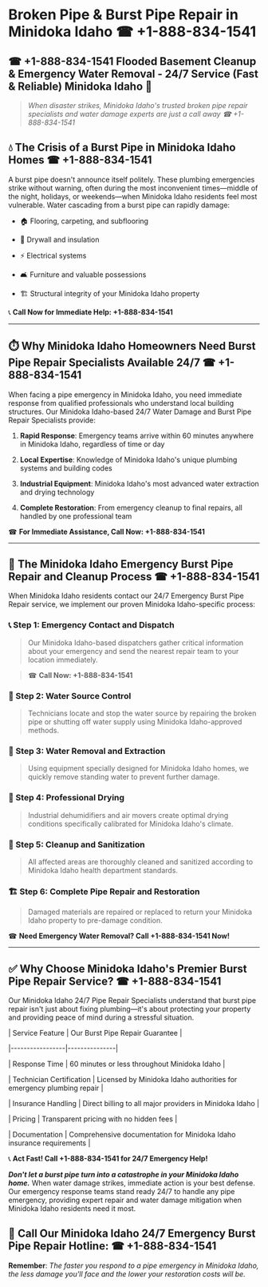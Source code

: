 # Broken Pipe & Burst Pipe Repair in Minidoka Idaho ☎ +1-888-834-1541  
## ☎ +1-888-834-1541 Flooded Basement Cleanup & Emergency Water Removal - 24/7 Service (Fast & Reliable) Minidoka Idaho 🚨  

> *When disaster strikes, Minidoka Idaho's trusted broken pipe repair specialists and water damage experts are just a call away ☎ +1-888-834-1541*  

## 💧 The Crisis of a Burst Pipe in Minidoka Idaho Homes ☎ +1-888-834-1541  

A burst pipe doesn't announce itself politely. These plumbing emergencies strike without warning, often during the most inconvenient times—middle of the night, holidays, or weekends—when Minidoka Idaho residents feel most vulnerable. Water cascading from a burst pipe can rapidly damage:  

* 🏠 Flooring, carpeting, and subflooring  
* 🧱 Drywall and insulation  
* ⚡ Electrical systems  
* 🛋️ Furniture and valuable possessions  
* 🏗️ Structural integrity of your Minidoka Idaho property  

📞 **Call Now for Immediate Help: +1-888-834-1541**  

---  

## ⏱️ Why Minidoka Idaho Homeowners Need Burst Pipe Repair Specialists Available 24/7 ☎ +1-888-834-1541  

When facing a pipe emergency in Minidoka Idaho, you need immediate response from qualified professionals who understand local building structures. Our Minidoka Idaho-based 24/7 Water Damage and Burst Pipe Repair Specialists provide:  

1. **Rapid Response**: Emergency teams arrive within 60 minutes anywhere in Minidoka Idaho, regardless of time or day  
2. **Local Expertise**: Knowledge of Minidoka Idaho's unique plumbing systems and building codes  
3. **Industrial Equipment**: Minidoka Idaho's most advanced water extraction and drying technology  
4. **Complete Restoration**: From emergency cleanup to final repairs, all handled by one professional team  

☎ **For Immediate Assistance, Call Now: +1-888-834-1541**  

---  

## 🔧 The Minidoka Idaho Emergency Burst Pipe Repair and Cleanup Process ☎ +1-888-834-1541  

When Minidoka Idaho residents contact our 24/7 Emergency Burst Pipe Repair service, we implement our proven Minidoka Idaho-specific process:  

### 📞 Step 1: Emergency Contact and Dispatch  
> Our Minidoka Idaho-based dispatchers gather critical information about your emergency and send the nearest repair team to your location immediately.  
> ☎ **Call Now: +1-888-834-1541**  

### 🚿 Step 2: Water Source Control  
> Technicians locate and stop the water source by repairing the broken pipe or shutting off water supply using Minidoka Idaho-approved methods.  

### 🌊 Step 3: Water Removal and Extraction  
> Using equipment specially designed for Minidoka Idaho homes, we quickly remove standing water to prevent further damage.  

### 💨 Step 4: Professional Drying  
> Industrial dehumidifiers and air movers create optimal drying conditions specifically calibrated for Minidoka Idaho's climate.  

### 🧼 Step 5: Cleanup and Sanitization  
> All affected areas are thoroughly cleaned and sanitized according to Minidoka Idaho health department standards.  

### 🏗️ Step 6: Complete Pipe Repair and Restoration  
> Damaged materials are repaired or replaced to return your Minidoka Idaho property to pre-damage condition.  

☎ **Need Emergency Water Removal? Call +1-888-834-1541 Now!**  

---  

## ✅ Why Choose Minidoka Idaho's Premier Burst Pipe Repair Service? ☎ +1-888-834-1541  

Our Minidoka Idaho 24/7 Pipe Repair Specialists understand that burst pipe repair isn't just about fixing plumbing—it's about protecting your property and providing peace of mind during a stressful situation.  

| Service Feature | Our Burst Pipe Repair Guarantee |  
|-----------------|---------------|  
| Response Time | 60 minutes or less throughout Minidoka Idaho |  
| Technician Certification | Licensed by Minidoka Idaho authorities for emergency plumbing repair |  
| Insurance Handling | Direct billing to all major providers in Minidoka Idaho |  
| Pricing | Transparent pricing with no hidden fees |  
| Documentation | Comprehensive documentation for Minidoka Idaho insurance requirements |  

📞 **Act Fast! Call +1-888-834-1541 for 24/7 Emergency Help!**  

***Don't let a burst pipe turn into a catastrophe in your Minidoka Idaho home.*** When water damage strikes, immediate action is your best defense. Our emergency response teams stand ready 24/7 to handle any pipe emergency, providing expert repair and water damage mitigation when Minidoka Idaho residents need it most.  

## 📱 Call Our Minidoka Idaho 24/7 Emergency Burst Pipe Repair Hotline: ☎ +1-888-834-1541  

**Remember**: *The faster you respond to a pipe emergency in Minidoka Idaho, the less damage you'll face and the lower your restoration costs will be.*